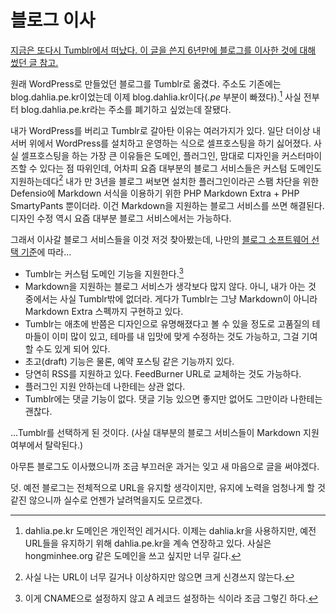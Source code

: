 블로그 이사
===========

 <ins datetime="2016-04-07T13:16:07+09:00">지금은 또다시 Tumblr에서 떠났다. 이 글을 쓴지 [6년만에 블로그를 이사한 것에 대해 썼던 글][0] 참고.</ins>

원래 WordPress로 만들었던 블로그를 Tumblr로 옮겼다. 주소도 기존에는 blog.dahlia.pe.kr이었는데 이제 blog.dahlia.kr이다(_.pe_ 부분이 빠졌다).[^1] 사실 전부터 blog.dahlia.pe.kr라는 주소를 폐기하고 싶었는데 잘됐다.

내가 WordPress를 버리고 Tumblr로 갈아탄 이유는 여러가지가 있다. 일단 더이상 내 서버 위에서 WordPress를 설치하고 운영하는 식으로 셀프호스팅을 하기 싫어졌다. 사실 셀프호스팅을 하는 가장 큰 이유들은 도메인, 플러그인, 맘대로 디자인을 커스터마이즈할 수 있다는 점 따위인데, 어차피 요즘 대부분의 블로그 서비스들은 커스텀 도메인도 지원하는데다[^2] 내가 만 3년을 블로그 써보면 설치한 플러그인이라곤 스팸 차단을 위한 Defensio에 Markdown 서식을 이용하기 위한 PHP Markdown Extra + PHP SmartyPants 뿐이더라. 이건 Markdown을 지원하는 블로그 서비스를 쓰면 해결된다. 디자인 수정 역시 요즘 대부분 블로그 서비스에서는 가능하다.

그래서 이사갈 블로그 서비스들을 이것 저것 찾아봤는데, 나만의 [블로그 소프트웨어 선택 기준][1]에 따라…

 - Tumblr는 커스텀 도메인 기능을 지원한다.[^3]
 - Markdown을 지원하는 블로그 서비스가 생각보다 많지 않다. 아니, 내가 아는 것 중에서는 사실 Tumblr밖에 없더라. 게다가 Tumblr는 그냥 Markdown이 아니라 Markdown Extra 스펙까지 구현하고 있다.
 - Tumblr는 애초에 반쯤은 디자인으로 유명해졌다고 볼 수 있을 정도로 고품질의 테마들이 이미 많이 있고, 테마를 내 입맛에 맞게 수정하는 것도 가능하고, 그걸 기여할 수도 있게 되어 있다.
 - 초고(draft) 기능은 물론, 예약 포스팅 같은 기능까지 있다.
 - 당연히 RSS를 지원하고 있다. FeedBurner URL로 교체하는 것도 가능하다.
 - 플러그인 지원 안하는데 나한테는 상관 없다.
 - Tumblr에는 댓글 기능이 없다. 댓글 기능 있으면 좋지만 없어도 그만이라 나한테는 괜찮다.

…Tumblr를 선택하게 된 것이다. (사실 대부분의 블로그 서비스들이 Markdown 지원 여부에서 탈락된다.)

아무튼 블로그도 이사했으니까 조금 부끄러운 과거는 잊고 새 마음으로 글을 써야겠다.

덧. 예전 블로그는 전체적으로 URL을 유지할 생각이지만, 유지에 노력을 엄청나게 할 것 같진 않으니까 실수로 언젠가 날려먹을지도 모르겠다.

[^1]: dahlia.pe.kr 도메인은 개인적인 레거시다. 이제는 dahlia.kr을 사용하지만, 예전 URL들을 유지하기 위해 dahlia.pe.kr을 계속 연장하고 있다. 사실은 hongminhee.org 같은 도메인을 쓰고 싶지만 너무 길다.

[^2]: 사실 나는 URL이 너무 길거나 이상하지만 않으면 크게 신경쓰지 않는다.

[^3]: 이게 CNAME으로 설정하지 않고 A 레코드 설정하는 식이라 조금 그렇긴 하다.

[0]: http://blog.hongminhee.org/2016/04/07/new-blog-url/
[1]: http://blog.dahlia.pe.kr/articles/2008/07/22/%eb%82%b4%ea%b0%80-%eb%b8%94%eb%a1%9c%ea%b7%b8-%ec%86%8c%ed%94%84%ed%8a%b8%ec%9b%a8%ec%96%b4%ec%84%9c%eb%b9%84%ec%8a%a4%eb%a5%bc-%ea%b3%a0%eb%a5%b4%eb%8a%94-%ea%b8%b0%ec%a4%80
